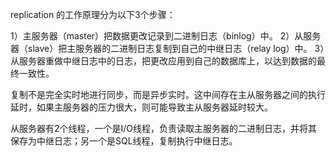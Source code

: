 replication 的工作原理分为以下3个步骤：

1）主服务器（master）把数据更改记录到二进制日志（binlog）中。
2）从服务器（slave）把主服务器的二进制日志复制到自己的中继日志（relay log）中。
3）从服务器重做中继日志中的日志，把更改应用到自己的数据库上，以达到数据的最终一致性。

复制不是完全实时地进行同步，而是异步实时。这中间存在主从服务器之间的执行延时，如果主服务器的压力很大，则可能导致主从服务器延时较大。

从服务器有2个线程，一个是I/O线程，负责读取主服务器的二进制日志，并将其保存为中继日志；另一个是SQL线程，复制执行中继日志。
